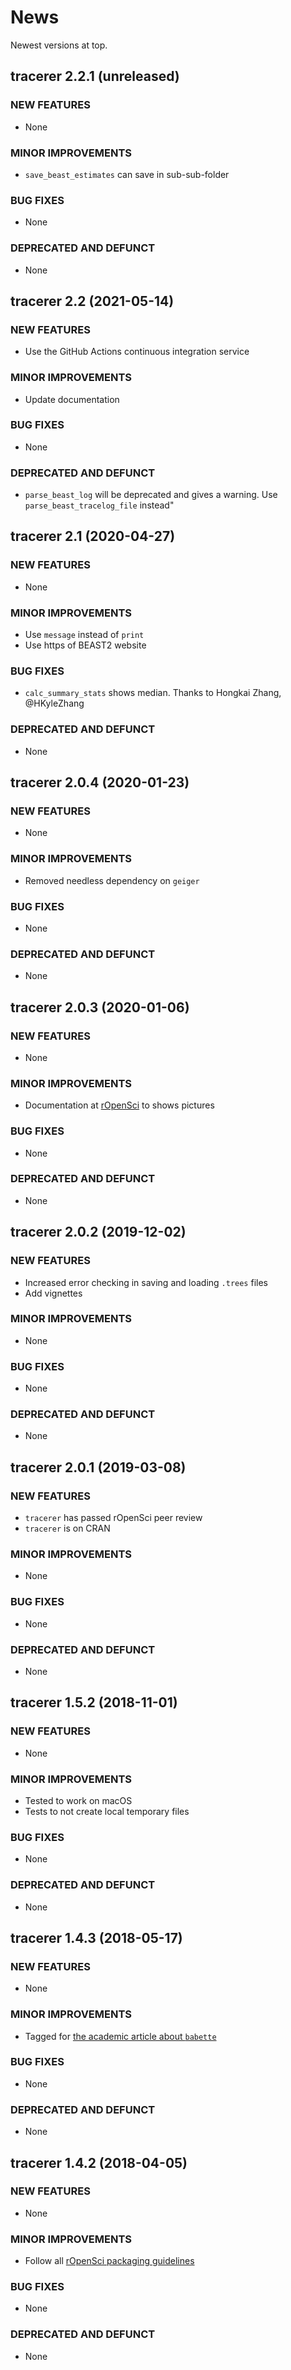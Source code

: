 # News

Newest versions at top.

## tracerer 2.2.1 (unreleased)

### NEW FEATURES

  * None

### MINOR IMPROVEMENTS

  * `save_beast_estimates` can save in sub-sub-folder

### BUG FIXES

  * None

### DEPRECATED AND DEFUNCT

  * None

## tracerer 2.2 (2021-05-14)

### NEW FEATURES

  * Use the GitHub Actions continuous integration service

### MINOR IMPROVEMENTS

  * Update documentation

### BUG FIXES

  * None

### DEPRECATED AND DEFUNCT

  * `parse_beast_log` will be deprecated and gives a warning. 
    Use `parse_beast_tracelog_file` instead"

## tracerer 2.1 (2020-04-27)

### NEW FEATURES

  * None

### MINOR IMPROVEMENTS

  * Use `message` instead of `print`
  * Use https of BEAST2 website

### BUG FIXES

  * `calc_summary_stats` shows median. Thanks to Hongkai Zhang, @HKyleZhang

### DEPRECATED AND DEFUNCT

  * None

## tracerer 2.0.4 (2020-01-23)

### NEW FEATURES

  * None

### MINOR IMPROVEMENTS

  * Removed needless dependency on `geiger`

### BUG FIXES

  * None

### DEPRECATED AND DEFUNCT

  * None

## tracerer 2.0.3 (2020-01-06)

### NEW FEATURES

  * None

### MINOR IMPROVEMENTS

  * Documentation at [rOpenSci](https://docs.ropensci.org/tracerer) to
    shows pictures

### BUG FIXES

  * None

### DEPRECATED AND DEFUNCT

  * None

## tracerer 2.0.2 (2019-12-02)

### NEW FEATURES

  * Increased error checking in saving and loading `.trees` files
  * Add vignettes

### MINOR IMPROVEMENTS

  * None

### BUG FIXES

  * None

### DEPRECATED AND DEFUNCT

  * None

## tracerer 2.0.1 (2019-03-08)

### NEW FEATURES

  * `tracerer` has passed rOpenSci peer review
  * `tracerer` is on CRAN

### MINOR IMPROVEMENTS

  * None

### BUG FIXES

  * None

### DEPRECATED AND DEFUNCT

  * None

## tracerer 1.5.2 (2018-11-01)

### NEW FEATURES

  * None

### MINOR IMPROVEMENTS

  * Tested to work on macOS
  * Tests to not create local temporary files

### BUG FIXES

  * None

### DEPRECATED AND DEFUNCT

  * None

## tracerer 1.4.3 (2018-05-17)

### NEW FEATURES

  * None

### MINOR IMPROVEMENTS

  * Tagged for [the academic article about `babette`](https://github.com/ropensci/babette_article)

### BUG FIXES

  * None

### DEPRECATED AND DEFUNCT

  * None

## tracerer 1.4.2 (2018-04-05)

### NEW FEATURES

  * None

### MINOR IMPROVEMENTS

  * Follow all [rOpenSci packaging guidelines](https://github.com/ropensci/onboarding/blob/master/packaging_guide.md)

### BUG FIXES

  * None

### DEPRECATED AND DEFUNCT

  * None
